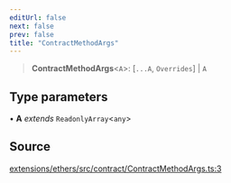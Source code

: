 ```yaml
---
editUrl: false
next: false
prev: false
title: "ContractMethodArgs"
---
```


> **ContractMethodArgs**\<`A`\>: [`...A`, `Overrides`] \| `A`

## Type parameters

• **A** *extends* `ReadonlyArray`\<`any`\>

## Source

[extensions/ethers/src/contract/ContractMethodArgs.ts:3](https://github.com/evmts/tevm-monorepo/blob/main/extensions/ethers/src/contract/ContractMethodArgs.ts#L3)
